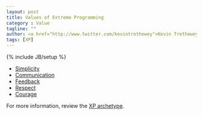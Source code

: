 ```yaml
---
layout: post
title: Values of Extreme Programming
category : Value
tagline: ""
author: <a href="http://www.twitter.com/kevintrethewey">Kevin Trethewey</a>
tags: [XP]
---
```

{% include JB/setup %}

* [Simplicity](/value/Simplicity)
* [Communication](/value/communication)
* [Feedback](/value/Feedback)
* [Respect](/value/Respect)
* [Courage](/value/Courage)


For more information, review the [XP archetype](/archetype/XP).
